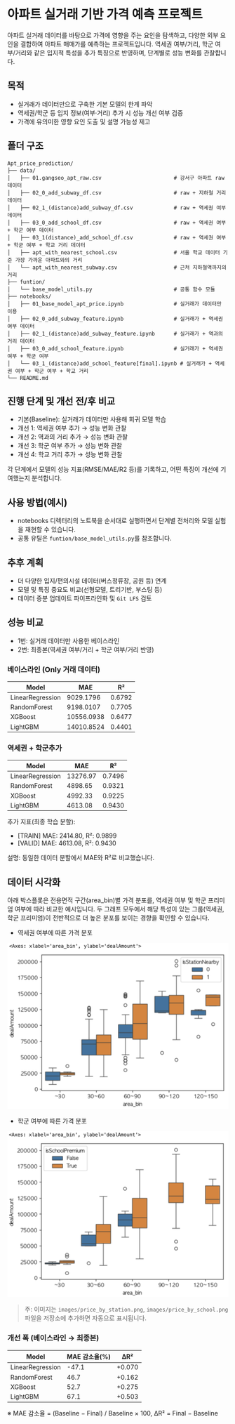 # 아파트 실거래 기반 가격 예측 프로젝트

아파트 실거래 데이터를 바탕으로 가격에 영향을 주는 요인을 탐색하고, 다양한 외부 요인을 결합하여 아파트 매매가를 예측하는 프로젝트입니다. 역세권 여부/거리, 학군 여부/거리와 같은 입지적 특성을 추가 특징으로 반영하며, 단계별로 성능 변화를 관찰합니다.

## 목적
- 실거래가 데이터만으로 구축한 기본 모델의 한계 파악
- 역세권/학군 등 입지 정보(여부·거리) 추가 시 성능 개선 여부 검증
- 가격에 유의미한 영향 요인 도출 및 설명 가능성 제고

## 폴더 구조
```
Apt_price_prediction/
├── data/
│   ├── 01.gangseo_apt_raw.csv                       # 강서구 아파트 raw 데이터
│   ├── 02_0_add_subway_df.csv                       # raw + 지하철 거리 데이터
│   ├── 02_1_(distance)add_subway_df.csv             # raw + 역세권 여부 데이터
│   ├── 03_0_add_school_df.csv                       # raw + 역세권 여부 + 학군 여부 데이터
│   ├── 03_1(distance)_add_school_df.csv             # raw + 역세권 여부 + 학군 여부 + 학교 거리 데이터
│   ├── apt_with_nearest_school.csv                  # 서울 학교 데이터 기준 가장 가까운 아파트와의 거리
│   └── apt_with_nearest_subway.csv                  # 근처 지하철역까지의 거리
├── funtion/
│   └── base_model_utils.py                          # 공통 함수 모듈
├── notebooks/
│   ├── 01_base_model_apt_price.ipynb                # 실거래가 데이터만 이용
│   ├── 02_0_add_subway_feature.ipynb                # 실거래가 + 역세권 여부 데이터
│   ├── 02_1_(distance)add_subway_feature.ipynb      # 실거래가 + 역과의 거리 데이터
│   ├── 03_0_add_school_feature.ipynb                # 실거래가 + 역세권 여부 + 학군 여부
│   └── 03_1_(distance)add_school_feature[final].ipynb # 실거래가 + 역세권 여부 + 학군 여부 + 학교 거리
└── README.md
```

## 진행 단계 및 개선 전/후 비교
- 기본(Baseline): 실거래가 데이터만 사용해 회귀 모델 학습
- 개선 1: 역세권 여부 추가 → 성능 변화 관찰
- 개선 2: 역과의 거리 추가 → 성능 변화 관찰
- 개선 3: 학군 여부 추가 → 성능 변화 관찰
- 개선 4: 학교 거리 추가 → 성능 변화 관찰

각 단계에서 모델의 성능 지표(RMSE/MAE/R2 등)를 기록하고, 어떤 특징이 개선에 기여했는지 분석합니다.

## 사용 방법(예시)
- notebooks 디렉터리의 노트북을 순서대로 실행하면서 단계별 전처리와 모델 실험을 재현할 수 있습니다.
- 공통 유틸은 `funtion/base_model_utils.py`를 참조합니다.

## 추후 계획
- 더 다양한 입지/편의시설 데이터(버스정류장, 공원 등) 연계
- 모델 및 특징 중요도 비교(선형모델, 트리기반, 부스팅 등)
- 데이터 증분 업데이트 파이프라인화 및 `Git LFS` 검토

## 성능 비교

- 1번: 실거래 데이터만 사용한 베이스라인
- 2번: 최종본(역세권 여부/거리 + 학군 여부/거리 반영)

### 베이스라인 (Only 거래 데이터)

| Model            | MAE        | R²      |
|------------------|------------|---------|
| LinearRegression | 9029.1796  | 0.6792  |
| RandomForest     | 9198.0107  | 0.7705  |
| XGBoost          | 10556.0938 | 0.6477  |
| LightGBM         | 14010.8524 | 0.4401  |

### 역세권 + 학군추가

| Model            | MAE      | R²     |
|------------------|----------|--------|
| LinearRegression | 13276.97 | 0.7496 |
| RandomForest     | 4898.65  | 0.9321 |
| XGBoost          | 4992.33  | 0.9225 |
| LightGBM         | 4613.08  | 0.9430 |

추가 지표(최종 학습 분할):

- [TRAIN] MAE: 2414.80, R²: 0.9899
- [VALID] MAE: 4613.08, R²: 0.9430

설명: 동일한 데이터 분할에서 MAE와 R²로 비교했습니다.

## 데이터 시각화

아래 박스플롯은 전용면적 구간(area_bin)별 가격 분포를, 역세권 여부 및 학군 프리미엄 여부에 따라 비교한 예시입니다. 두 그래프 모두에서 해당 특성이 있는 그룹(역세권, 학군 프리미엄)이 전반적으로 더 높은 분포를 보이는 경향을 확인할 수 있습니다.

- 역세권 여부에 따른 가격 분포

![역세권에 따른 가격 분포](images/price_by_station.png)

- 학군 여부에 따른 가격 분포

![학군 여부에 따른 가격 분포](images/price_by_school.png)

> 주: 이미지는 `images/price_by_station.png`, `images/price_by_school.png` 파일을 저장소에 추가하면 자동으로 표시됩니다.

### 개선 폭 (베이스라인 → 최종본)

| Model            | MAE 감소율(%) | ΔR²    |
|------------------|---------------|--------|
| LinearRegression | -47.1         | +0.070 |
| RandomForest     | 46.7          | +0.162 |
| XGBoost          | 52.7          | +0.275 |
| LightGBM         | 67.1          | +0.503 |

※ MAE 감소율 = (Baseline − Final) / Baseline × 100, ΔR² = Final − Baseline
